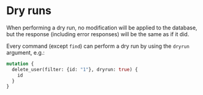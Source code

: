 # Dry runs

When performing a dry run, no modification will be applied to the
database, but the response (including error responses)
will be the same as if it did.

Every command (except `find`) can perform a dry run by using the `dryrun`
argument, e.g.:

```graphql
mutation {
  delete_user(filter: {id: "1"}, dryrun: true) {
    id
  }
}
```
